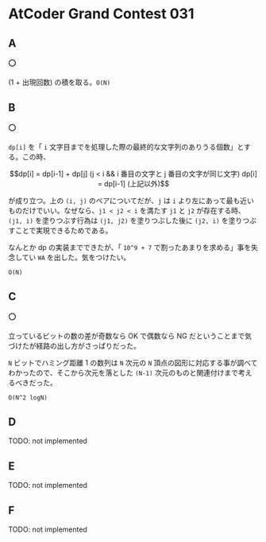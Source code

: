 # AtCoder Grand Contest 031

## A

:o:

(1 + 出現回数) の積を取る。`O(N)`

## B

:o:

`dp[i]` を「 `i` 文字目までを処理した際の最終的な文字列のありうる個数」とする。この時、

```math
dp[i] = dp[i-1] + dp[j]  (j < i && i 番目の文字と j 番目の文字が同じ文字)
dp[i] = dp[i-1]          (上記以外)
```

が成り立つ。上の `(i, j)` のペアについてだが、`j` は `i` より左にあって最も近いものだけでいい。なぜなら、`j1 < j2 < i` を満たす `j1` と `j2` が存在する時、`(j1, i)` を塗りつぶす行為は `(j1, j2)` を塗りつぶした後に `(j2, i)` を塗りつぶすことで実現できるためである。

なんとか dp の実装までできたが、「 `10^9 + 7` で割ったあまりを求める」事を失念してい `WA` を出した。気をつけたい。

`O(N)`

## C

:o:

立っているビットの数の差が奇数なら OK で偶数なら NG だということまで気づけたが経路の出し方がさっぱりだった。

`N` ビットでハミング距離 1 の数列は `N` 次元の `N` 頂点の図形に対応する事が調べてわかったので、そこから次元を落とした `(N-1)` 次元のものと関連付けまで考えるべきだった。

`O(N^2 logN)`

## D

TODO: not implemented

## E

TODO: not implemented

## F

TODO: not implemented
